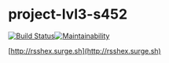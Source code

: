 # project-lvl3-s452

[![Build Status](https://travis-ci.com/adenisovgit/project-lvl3-s452.svg?branch=master)](https://travis-ci.com/adenisovgit/project-lvl3-s452)[![Maintainability](https://api.codeclimate.com/v1/badges/025dc35c156f38e3a4fd/maintainability)](https://codeclimate.com/github/adenisovgit/project-lvl3-s452/maintainability)

[http://rsshex.surge.sh](http://rsshex.surge.sh)
